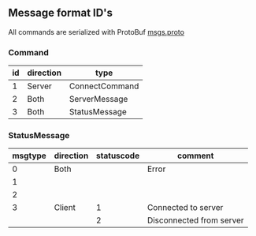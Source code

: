 ## Message format ID's

All commands are serialized with ProtoBuf [msgs.proto](https://github.com/v0l/wig/master/msgs.proto)

### Command

| id | direction | type |
|----|-----------|------|
| 1  | Server | ConnectCommand |
| 2  | Both | ServerMessage |
| 3  | Both | StatusMessage |


### StatusMessage

| msgtype | direction | statuscode | comment |
|---------|-----------|------------|---------|
| 0       | Both      |            | Error |
| 1       |           |            | |
| 2       |           |            | |
| 3       | Client    | 1          | Connected to server |
|         |           | 2          | Disconnected from server |

